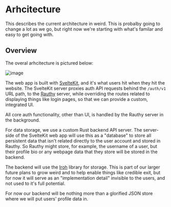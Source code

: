 # Arhcitecture

This describes the current architecture in weird. This is probalby going to change a lot as we go,
but right now we're starting with what's familar and easy to get going with.

## Overview

The overal arhcitecture is pictured below:

![image](https://github.com/commune-os/weird/assets/25393315/94e7f25f-a7a5-4712-b2b5-8dc5c6a151e7)

The web app is built with [SvelteKit](https://kit.svelte.dev/), and it's what users hit when they hit the website. The SvelteKit server proxies
auth API requests behind the `/auth/v1` URL path, to the [Rauthy](https://github.com/sebadob/rauthy) server, while overriding the routes related
to displaying things like login pages, so that we can provide a custom, integrated UI.

All core auth functionality, other than UI, is handled by the Rauthy server in the background.

For data storage, we use a custom Rust backend API server. The server-side of the SvelteKit web app will use this as a "database" to store all
persistent data that isn't related directly to the user account and stored in Rauthy. So Rauthy might store, for example, the username of a user,
but their profile bio or any webpage data that they store will be stored in the backend.

The backend will use the [Iroh](https://iroh.computer/) library for storage. This is part of our larger future plans to grow weird and to help
enable things like credible exit, but for now it will serve as an "implementation detail" invisible to the users, and not used to it's full potential.

For now our backend will be nothing more than a glorified JSON store where we will put users' profile data in.
